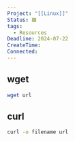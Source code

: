 ```yaml
---
Project: "[[Linux]]"
Status: 🟩
tags:
  - Resources
Deadline: 2024-07-22
CreateTime: 
Connected:
---
```

## wget
```bash
wget url
```
## curl
```bash
curl -o filename url
```